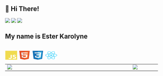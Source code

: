 ## 🌟 Hi There!    

<div> 
  
  <a href="https://www.instagram.com/ester_knapp/" target="_blank"><img src="https://img.shields.io/badge/-Instagram-%23E4405F?style=for-the-badge&logo=instagram&logoColor=white" target="_blank"></a>
  <a href = "mailto:esterknappverly@gmail.com"><img src="https://img.shields.io/badge/-Gmail-%23333?style=for-the-badge&logo=gmail&logoColor=white" target="_blank"></a>
  <a href="https://www.linkedin.com/in/ester-karolyne-18a0a419a/" target="_blank"><img src="https://img.shields.io/badge/-LinkedIn-%230077B5?style=for-the-badge&logo=linkedin&logoColor=white" target="_blank"></a> 
 
</div>

## My name is Ester Karolyne

<div style="display: inline_block"><br>
  <img align="center" alt="img-Js" height="30" width="40" src="https://raw.githubusercontent.com/devicons/devicon/master/icons/javascript/javascript-plain.svg">
  <img align="center" alt="img-HTML" height="30" width="40" src="https://raw.githubusercontent.com/devicons/devicon/master/icons/html5/html5-original.svg">
  <img align="center" alt="img-CSS" height="30" width="40" src="https://raw.githubusercontent.com/devicons/devicon/master/icons/css3/css3-original.svg">
  <img align="center" alt="img-HTML" height="30" width="40" src="https://raw.githubusercontent.com/devicons/devicon/master/icons/react/react-original.svg">

</div>
 
 <center>
<table>
  <tr>
      <td><img width="400px" align="left" src="https://github-readme-stats.vercel.app/api/top-langs/?username=EsterKarolyne&layout=compact&langs_count=7&theme=blueberry" /></td>
      <td><img width="495px" align="left" src="https://github-readme-stats.vercel.app/api?username=EsterKarolyne&show_icons=true&theme=blueberry&include_all_commits=true&count_private=true" /></td>
  </tr>   
</table>
</center>

##


